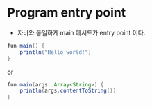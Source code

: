 # Program entry point

- 자바와 동일하게 main 메서드가 entry point 이다.

```java
fun main() {
    println("Hello world!")
}
```

or

```java
fun main(args: Array<String>) {
    println(args.contentToString())
}
```
